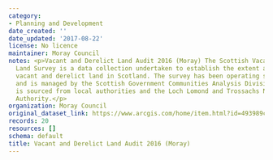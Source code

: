 ```yaml
---
category:
- Planning and Development
date_created: ''
date_updated: '2017-08-22'
license: No licence
maintainer: Moray Council
notes: <p>Vacant and Derelict Land Audit 2016 (Moray) The Scottish Vacant and Derelict
  Land Survey is a data collection undertaken to establish the extent and state of
  vacant and derelict land in Scotland. The survey has been operating since 1988,
  and is managed by the Scottish Government Communities Analysis Division. The data
  is sourced from local authorities and the Loch Lomond and Trossachs National Park
  Authority.</p>
organization: Moray Council
original_dataset_link: https://www.arcgis.com/home/item.html?id=493989c279c34a7797a35ed6f2db4a28
records: 20
resources: []
schema: default
title: Vacant and Derelict Land Audit 2016 (Moray)
---
```

